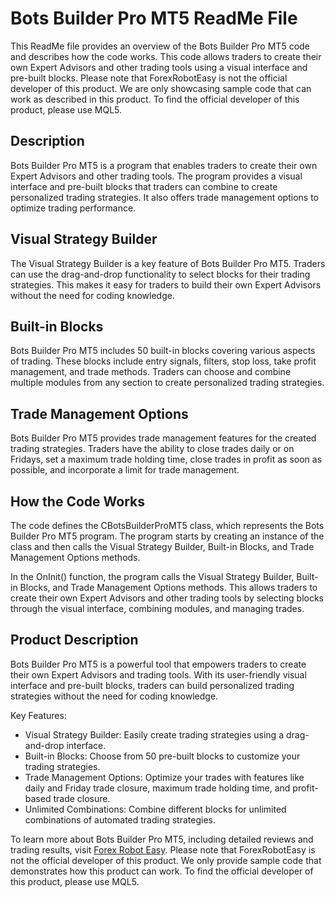 # Bots Builder Pro MT5 ReadMe File

This ReadMe file provides an overview of the Bots Builder Pro MT5 code and describes how the code works. This code allows traders to create their own Expert Advisors and other trading tools using a visual interface and pre-built blocks. Please note that ForexRobotEasy is not the official developer of this product. We are only showcasing sample code that can work as described in this product. To find the official developer of this product, please use MQL5.

## Description

Bots Builder Pro MT5 is a program that enables traders to create their own Expert Advisors and other trading tools. The program provides a visual interface and pre-built blocks that traders can combine to create personalized trading strategies. It also offers trade management options to optimize trading performance.

## Visual Strategy Builder

The Visual Strategy Builder is a key feature of Bots Builder Pro MT5. Traders can use the drag-and-drop functionality to select blocks for their trading strategies. This makes it easy for traders to build their own Expert Advisors without the need for coding knowledge.

## Built-in Blocks

Bots Builder Pro MT5 includes 50 built-in blocks covering various aspects of trading. These blocks include entry signals, filters, stop loss, take profit management, and trade methods. Traders can choose and combine multiple modules from any section to create personalized trading strategies.

## Trade Management Options

Bots Builder Pro MT5 provides trade management features for the created trading strategies. Traders have the ability to close trades daily or on Fridays, set a maximum trade holding time, close trades in profit as soon as possible, and incorporate a limit for trade management.

## How the Code Works

The code defines the CBotsBuilderProMT5 class, which represents the Bots Builder Pro MT5 program. The program starts by creating an instance of the class and then calls the Visual Strategy Builder, Built-in Blocks, and Trade Management Options methods.

In the OnInit() function, the program calls the Visual Strategy Builder, Built-in Blocks, and Trade Management Options methods. This allows traders to create their own Expert Advisors and other trading tools by selecting blocks through the visual interface, combining modules, and managing trades.

## Product Description

Bots Builder Pro MT5 is a powerful tool that empowers traders to create their own Expert Advisors and trading tools. With its user-friendly visual interface and pre-built blocks, traders can build personalized trading strategies without the need for coding knowledge.

Key Features:

- Visual Strategy Builder: Easily create trading strategies using a drag-and-drop interface.
- Built-in Blocks: Choose from 50 pre-built blocks to customize your trading strategies.
- Trade Management Options: Optimize your trades with features like daily and Friday trade closure, maximum trade holding time, and profit-based trade closure.
- Unlimited Combinations: Combine different blocks for unlimited combinations of automated trading strategies.

To learn more about Bots Builder Pro MT5, including detailed reviews and trading results, visit [Forex Robot Easy](https://forexroboteasy.com/forex-robot-review/review-bots-builder-pro-mt5-turn-your-trading-strategies-into-expert-advisors/). Please note that ForexRobotEasy is not the official developer of this product. We only provide sample code that demonstrates how this product can work. To find the official developer of this product, please use MQL5.

